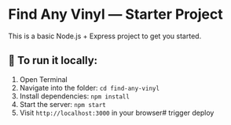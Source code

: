 # Find Any Vinyl — Starter Project

This is a basic Node.js + Express project to get you started.

## 🚀 To run it locally:

1. Open Terminal
2. Navigate into the folder: `cd find-any-vinyl`
3. Install dependencies: `npm install`
4. Start the server: `npm start`
5. Visit `http://localhost:3000` in your browser# trigger deploy
